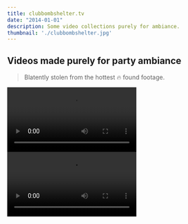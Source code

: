```yaml
---
title: clubbombshelter.tv
date: "2014-01-01"
description: Some video collections purely for ambiance.
thumbnail: './clubbombshelter.jpg'
---
```


## Videos made purely for party ambiance

<blockquote>Blatently stolen from the <span class='bold'>hottest 🔥</span> found footage.</blockquote>

<video class='center my-2' style='max-width: 100%;' autoplay loop class='fluid-width-video-wrapper'>
      <source src='./nov21.mov' type="video/mp4" />
</video>

<video class='center' style='max-width: 100%;' autoplay loop class='fluid-width-video-wrapper'>
      <source src='./nov21vid2.mov' type="video/mp4" />
</video>